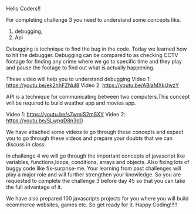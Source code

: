 Hello Coders!!

For completing challenge 3 you need to understand some concepts like.

1) debugging,
2) Api 

Debugging is technique to find the bug in the code. Today we learned how to hit the debugger.
Debugging can be compared to as checking CCTV footage for finding any crime where we go to specific time and they play and pause the footage to find out what is actually happening.

These video will help you to understand debugging 
Video 1:
https://youtu.be/ek2hhFZNul8
Video 2:
https://youtu.be/ABlaMXkUwzY


API is a technique for communicating between two computers.This concept will be required to build  weather app and movies app.

Video 1:
https://youtu.be/s7wmiS2mSXY
Video 2:
https://youtu.be/SLwpqD8n3d0

We have attached some videos to go through these concepts and expect you to go through these videos and prepare your doubts that we can discuss in class.


In challenge 4 we will go through the important concepts of javascript like
variables, functions,loops, conditions, arrays and objects. Also fixing lots of buggy code like fix-surprise-me.
Your learning from past challenges will play a major role and will further strengthen your knowledge. So you are requested to complete the challenge 3 before day 45 so that you can take the full advantage of it.

We have also prepared 100 javascripts projects for you where you will build ecommerce websites, games etc. So get ready for it.
Happy Coding!!!!!